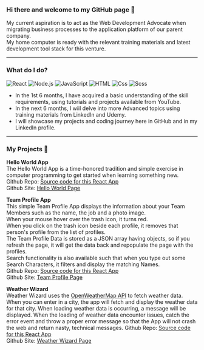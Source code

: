 <!--- My GitHub personal profile page -->

### Hi there and welcome to my GitHub page 👋

My current aspiration is to act as the Web Development Advocate when migrating business processes to the application platform of our parent company.<br>
My home computer is ready with the relevant training materials and latest development tool stack for this venture.

---

### What do I do?

<p>
  <img alt="React" src="https://img.shields.io/badge/React-61DAFB?logo=react&logoColor=white&style=for-the-badge" />
  <img alt="Node.js" src="https://img.shields.io/badge/Node.js-43853D?logo=node.js&logoColor=white&style=for-the-badge" />
  <img alt="JavaScript" src="https://img.shields.io/badge/JavaScript-F7DF1E?logo=javascript&logoColor=white&style=for-the-badge" />
  <img alt="HTML" src="https://img.shields.io/badge/HTML-E34F26?logo=html5&logoColor=white&style=for-the-badge" />
  <img alt="Css" src="https://img.shields.io/badge/CSS-1572B6?logo=css3&logoColor=white&style=for-the-badge" />
  <img alt="Scss" src="https://img.shields.io/badge/Sass-CC6699?logo=sass&logoColor=white&style=for-the-badge" />
 </p>

- In the 1st 6 months, I have acquired a basic understanding of the skill requirements, using tutorials and projects available from YouTube.
- In the next 6 months, I wiil delve into more Advanced topics using training materials from LinkedIn and Udemy.
- I will showcase my projects and coding journey here in GitHub and in my LinkedIn profile.

---

### My Projects 🤞

<b>Hello World App</b><br>
The Hello World App is a time-honored tradition and simple exercise in computer programming to get started when learning something new.<br>
Github Repo: <a href="https://github.com/andym388/a01_1hello-world">Source code for this React App</a><br>
Github Site: <a href="https://andym388.github.io/a01_1hello-world/">Hello World Page</a><br>

<b>Team Profile App</b><br>
This simple Team Profile App displays the information about your Team Members such as the name, the job and a photo image.<br>
When your mouse hover over the trash icon, it turns red.<br>
When you click on the trash icon beside each profile, it removes that person's profile from the list of profiles.<br>
The Team Profile Data is stored as a JSON array having objects, so if you refresh the page, it will get the data back and repopulate the page with the profiles.<br>
Search functionality is also available such that when you type out some Search Characters, it filters and display the matching Names.<br>
Github Repo: <a href="https://github.com/andym388/a02_1team-profile">Source code for this React App</a><br>
Github Site: <a href="https://andym388.github.io/a02_1team-profile/">Team Profile Page</a><br>

<b>Weather Wizard</b><br>
Weather Wizard uses the <a href="https://openweathermap.org/api">OpenWeatherMap API</a> to fetch weather data.
When you can enter in a city, the app will fetch and display the weather data for that city.
When loading weather data is occurring, a message will be displayed.
When the loading of weather data encounter issues, catch the error event and throw a proper error message so that the App will not crash the web and return nasty, technical messages.
Github Repo: <a href="https://github.com/andym388/a03_1weather-wizard">Source code for this React App</a><br>
Github Site: <a href="https://andym388.github.io/a03_1weather-wizard/">Weather Wizard Page</a><br>
